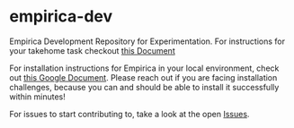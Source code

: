 # empirica-dev
Empirica Development Repository for Experimentation.
For instructions for your takehome task checkout [this Document](https://docs.google.com/document/d/1ohDWT5pA2xhuNBm2zuEMtRkrWOvGHOmueUn30yl_-ek/edit?usp=sharing)

For installation instructions for Empirica in your local environment, check out [this Google Document](https://docs.google.com/document/d/1h0MvtqK9ss_Yw3fcofB_j0B_T7V7GodYdjEjKUqiPws/edit?usp=sharing). Please reach out if you are facing installation challenges, because you can and should be able to install it successfully within minutes!

For issues to start contributing to, take a look at the open [Issues](https://github.com/Digital-Information-Research-Lab/empirica-dev/issues).

